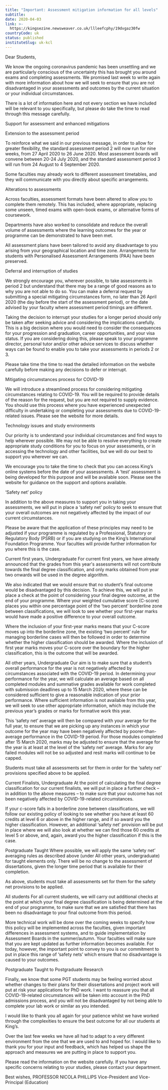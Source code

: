 ```yaml
---
title: "Important: Assessment mitigation information for all levels"
subtitle: 
date: 2020-04-03
link: >-
  https://kingsezine.newsweaver.co.uk/llleefcphy/19dvgaz30fw
countryCode: uk
status: published
instituteSlug: uk-kcl
---
```

Dear Students,

We know the ongoing coronavirus pandemic has been unsettling and we are particularly conscious of the uncertainty this has brought you around exams and completing assessments. We promised last week to write again with more information about how we will seek to ensure that you are not disadvantaged in your assessments and outcomes by the current situation or your individual circumstances.

There is a lot of information here and not every section we have included will be relevant to you specifically, but please do take the time to read through this message carefully.

Support for assessment and enhanced mitigations

Extension to the assessment period

To reinforce what we said in our previous message, in order to allow for greater flexibility, the standard assessment period 2 will now run for nine weeks, from 27 April 2020 to 26 June 2020. Most assessment boards will convene between 20-24 July 2020, and the standard assessment period 3 will run from 24 August to 4 September 2020.

Some faculties may already work to different assessment timetables, and they will communicate with you directly about specific arrangements.

Alterations to assessments

Across faculties, assessment formats have been altered to allow you to complete them remotely. This has included, where appropriate, replacing some unseen, timed exams with open-book exams, or alternative forms of coursework.

Departments have also worked to consolidate and reduce the overall volume of assessments where the learning outcomes for the year or programme can be demonstrated to have been met.

All assessment plans have been tailored to avoid any disadvantage to you arising from your geographical location and time zone. Arrangements for students with Personalised Assessment Arrangements (PAA) have been preserved.

Deferral and interruption of studies

We strongly encourage you, wherever possible, to take assessments in period 2 but understand that there may be a range of good reasons as to why you are not able to do so. You can make a deferral request by submitting a special mitigating circumstances form, no later than 26 April 2020 (the day before the start of the assessment period), or the date advised by your faculty where assessment period timings are different.

Taking the decision to interrupt your studies for a longer period should only be taken after seeking advice and considering the implications carefully. This is a big decision where you would need to consider the consequences for your progression and graduation, career opportunities, and your visa status. If you are considering doing this, please speak to your programme director, personal tutor and/or other advice services to discuss whether ways can be found to enable you to take your assessments in periods 2 or 3.

Please take time the time to read the detailed information on the website carefully before making any decisions to defer or interrupt.

Mitigating circumstances process for COVID-19

We will introduce a streamlined process for considering mitigating circumstances relating to COVID-19. You will be required to provide details of the reason for the request, but you are not required to supply evidence. You should use this process where you have experienced unexpected difficulty in undertaking or completing your assessments due to COVID-19-related issues. Please see the website for more details.

Technology issues and study environments

Our priority is to understand your individual circumstances and find ways to help wherever possible. We may not be able to resolve everything to create appropriate study conditions for you to focus on your assessments, or in accessing the technology and other facilities, but we will do our best to support you wherever we can.

We encourage you to take the time to check that you can access King’s online systems before the date of your assessments. A ‘test’ assessment is being developed for this purpose and will be available soon. Please see the website for guidance on the support and options available.

‘Safety net’ policy

In addition to the above measures to support you in taking your assessments, we will put in place a ‘safety net’ policy to seek to ensure that your overall outcomes are not negatively affected by the impact of our current circumstances.

Please be aware that the application of these principles may need to be adjusted if your programme is regulated by a Professional, Statutory or Regulatory Body (PSRB) or if you are studying on the King’s International Foundation Programme. Your faculties will provide further information for you where this is the case.

Current first years, Undergraduate
For current first years, we have already announced that the grades from this year's assessments will not contribute towards the final degree classification, and only marks obtained from year two onwards will be used in the degree algorithm.

We also indicated that we would ensure that no student’s final outcome would be disadvantaged by this decision. To achieve this, we will put in place a check at the point of considering your final degree outcome, at the end of your programme. Where your weighted cumulative score (C-score) places you within one percentage point of the ‘two percent’ borderline zone between classifications, we will look to see whether your first-year marks would have made a positive difference to your overall outcome.

Where the inclusion of your first-year marks means that your C-score moves up into the borderline zone, the existing ‘two percent’ rule for managing borderline cases will then be followed in order to determine whether the higher classification should be awarded. Where the inclusion of first year marks moves your C-score over the boundary for the higher classification, this is the outcome that will be awarded.

All other years, Undergraduate
Our aim is to make sure that a student’s overall performance for the year is not negatively affected by circumstances associated with the COVID-19 period. In determining your performance for the year, we will calculate an average based on all completed modules and summative grades available for work completed with submission deadlines up to 15 March 2020, where these can be considered sufficient to give a reasonable indication of your prior performance. Where sufficient information is not available from this year, we will seek to use other appropriate information, which may include the previous year’s grades or marks for formative work this year.

This ‘safety net’ average will then be compared with your average for the full year, to ensure that we are picking up any instances in which your outcome for the year may have been negatively affected by poorer-than-average performance in the COVID-19 period. For those modules completed after 15 March 2020, marks may be adjusted to ensure that the average for the year is at least at the level of the ‘safety net’ average. Marks for any failed modules will not be so adjusted and resit marks will continue to be capped.

Students must take all assessments set for them in order for the ‘safety net’ provisions specified above to be applied.

Current Finalists, Undergraduate
At the point of calculating the final degree classification for our current finalists, we will put in place a further check – in addition to the above measures – to make sure that your outcome has not been negatively affected by COVID-19-related circumstances.

If your c-score falls in a borderline zone between classifications, we will follow our existing policy of looking to see whether you have at least 60 credits at level 6 or above in the higher range, and if so award you the higher classification. However, an additional ‘safety net’ provision will be put in place where we will also look at whether we can find those 60 credits at level 5 or above, and, again, award you the higher classification if this is the case.

Postgraduate Taught
Where possible, we will apply the same ‘safety net’ averaging rules as described above (under All other years, undergraduate) for taught elements only. There will be no change to the assessment of dissertations, given the longer time period that is available for their completion.

As above, students must take all assessments set for them for the safety net provisions to be applied.

All students
For all current students, we will carry out additional checks at the point at which your final degree classification is being determined at the end of your programme, to make sure that we are satisfied that there has been no disadvantage to your final outcome from this period.

More technical work will be done over the coming weeks to specify how this policy will be implemented across the faculties, given important differences in assessment systems, and to guide implementation by Assessment Boards in the summer/autumn. Your faculties will make sure that you are kept updated as further information becomes available. For today, however, the important point to convey to you is our commitment to put in place this range of ‘safety nets’ which ensure that no disadvantage is caused to your outcomes.

Postgraduate Taught to Postgraduate Research

Finally, we know that some PGT students may be feeling worried about whether changes to their plans for their dissertations and project work will put at risk your applications for PhD work. I want to reassure you that all COVID-19-related circumstances will be taken into account in the PhD admissions process, and you will not be disadvantaged by not being able to complete your lab work or similar as you intended.

I would like to thank you all again for your patience whilst we have worked through the complexities to ensure the best outcome for all our students at King’s.

Over the last few weeks we have all had to adapt to a very different environment from the one that we are used to and hoped for. I would like to thank you for your input and feedback, which has helped us shape the approach and measures we are putting in place to support you.

Please read the information on the website carefully. If you have any specific concerns relating to your studies, please contact your department.

Best wishes,
PROFESSOR NICOLA PHILLIPS
Vice-President and Vice-Principal (Education)